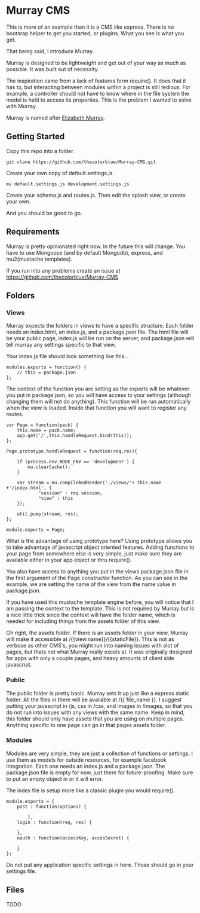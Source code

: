 # Murray CMS

This is more of an example than it is a CMS like express. There is no bootsrap helper to get you started, or plugins. What you see is what you get. 

That being said, I introduce Murray. 

Murray is designed to be lightweight and get out of your way as much as possible. It was built out of necessity. 

The inspiration came from a lack of features form require(). 
It does that it has to, but interacting between modules within 
a project is still tedious. For example, a controller should
not have to know where in the file system the model is held to
access its properties. This is the problem I wanted to solve
with Murray. 

Murray is named after [Elizabeth Murray](http://www.pbs.org/art21/artists/elizabeth-murray).


## Getting Started

Copy this repo into a folder. 

	git clone https://github.com/thecolorblue/Murray-CMS.git

Create your own copy of default.settings.js.

	mv default.settings.js development.settings.js

Create your schema.js and routes.js. Then edit the splash view, or create your own.

And you should be good to go. 


## Requirements

Murray is pretty opinionated right now. In the future this will change. You have to use Mongoose (and by default Mongodb), express, and mu2(mustache templates). 

If you run into any problems create an issue at https://github.com/thecolorblue/Murray-CMS

## Folders

### Views

Murray expects the folders in views to have a specific structure. Each folder needs an index.html, an index.js, and a package.json file. The html file will be your public page, index.js will be run on the server, and package.json will tell murray any settings specific to that view. 

Your index.js file should look something like this...

	modules.exports = function() {
		// this = package.json
	};

The context of the function you are setting as the exports will be whatever you put in package.json, so you will have access to your settings (although changing them will not do anything). This function will be run automatically when the view is loaded. Inside that function you will want to register any routes. 


	var Page = function(pack) {
		this.name = pack.name;
		app.get('/',this.handleRequest.bind(this));
	};

	Page.prototype.handleRequest = function(req,res){

		if (process.env.NODE_ENV == 'development') {
			mu.clearCache();
		}
		
		var stream = mu.compileAndRender('./views/'+ this.name +'/index.html', {
				"session" : req.session,
				"view" : this
		});

		util.pump(stream, res);
	};

	module.exports = Page;
	
What is the advantage of using prototype here?
Using prototype allows you to take advantage of javascript object oriented features. 
Adding functions to your page from somewhere else is very simple, just make sure they
are available either in your app object or thru require(). 

You also have access to anything you put in the views package.json file in the first argument
of the Page constructor function. As you can see in the example, we are setting the name
of the view from the name value in package.json. 

If you have used this mustache template engine before, you will notice that I am passing the context to the template. This is not required by Murray but is a nice little trick since the context will have the folder name, which is needed for including things from the assets folder of this view. 

Oh right, the assets folder. If there is an assets folder in your view, Murray will make it accessible at /{{view.name}}/{{staticFile}}. This is not as verbose as other CMS's, you might run into naming issues with alot of pages, but thats not what Murray really excels at. It was originally designed for apps with only a couple pages, and heavy amounts of client side javascript. 

### Public

The public folder is pretty basic. Murray sets it up just like a express static folder. All the files in there will be available at /{{ file_name }}. I suggest putting  your javascript in /js, css in /css, and images in /images, so that you do not run into issues with any views with the same name. Keep in mind, this folder should only have assets that you are using on multiple pages. Anything specific to one page can go in that pages assets folder. 

### Modules

Modules are very simple, they are just a collection of functions or settings. I use them as models for outside resources, for example facebook integration. Each one needs an index.js and a package.json. The package.json file is empty for now, just there for future-proofing. Make sure to put an empty object in or it will error. 

The index file is setup more like a classic plugin you would require().

	module.exports = {
		post : function(options) {

			},
		login : function(req, res) {

		},
		oauth : function(accessKey, accesSecret) {

		}
	};

Do not put any application specific settings in here. Those should go in your settings file. 

## Files

TODO 
